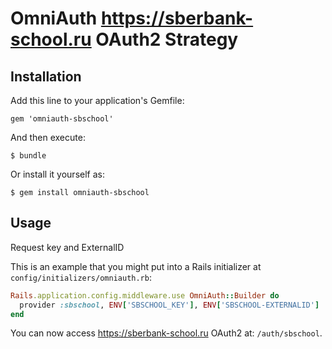 # OmniAuth https://sberbank-school.ru OAuth2 Strategy

## Installation

Add this line to your application's Gemfile:

    gem 'omniauth-sbschool'

And then execute:

    $ bundle

Or install it yourself as:

    $ gem install omniauth-sbschool

## Usage

Request key and ExternalID

This is an example that you might put into a Rails initializer at `config/initializers/omniauth.rb`:

```ruby
Rails.application.config.middleware.use OmniAuth::Builder do
  provider :sbschool, ENV['SBSCHOOL_KEY'], ENV['SBSCHOOL-EXTERNALID']
end
```

You can now access https://sberbank-school.ru OAuth2 at: `/auth/sbschool`.